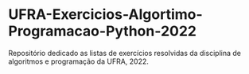 # UFRA-Exercicios-Algortimo-Programacao-Python-2022
Repositório dedicado as listas de exercícios resolvidas da disciplina de algoritmos e programação da UFRA, 2022.
